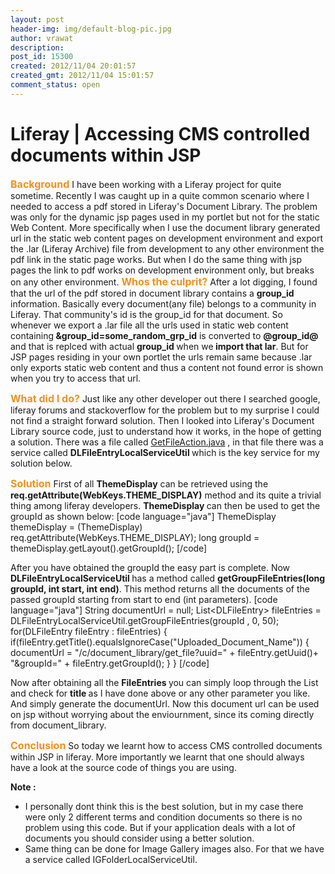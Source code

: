```yaml
---
layout: post
header-img: img/default-blog-pic.jpg
author: vrawat
description: 
post_id: 15300
created: 2012/11/04 20:01:57
created_gmt: 2012/11/04 15:01:57
comment_status: open
---
```


# Liferay | Accessing CMS controlled documents within JSP

<p><span style="font-size: medium;"><strong><span style="color: #f09021;">Background</span></strong></span>
I have been working with a Liferay project for quite sometime. Recently I was caught up in a quite common scenario where I needed to access a pdf stored in Liferay's Document Library. The problem was only for the dynamic jsp pages used in my portlet but not for the static Web Content. More specifically when I use the document library generated url in the static web content pages on development environment and export the .lar (Liferay Archive) file from development to any other environment the pdf link in the static page works. But when I do the same thing with jsp pages the link to pdf works on development environment only, but breaks on any other environment.
<!--more-->
<span style="font-size: medium;"><strong><span style="color: #f09021;">Whos the culprit?</span></strong></span>
After a lot digging, I found that the url of the pdf stored in document library contains a <strong>group_id </strong>information. Basically every document(any file) belongs to a community in Liferay. That community's id is the group_id for that document. So whenever we export a .lar file all the urls used in static web content containing<strong> &amp;group_id=some_random_grp_id</strong> is converted to <strong>@group_id@</strong> and that is replced with actual <strong>group_id </strong>when we<strong> import that lar</strong>. But for JSP pages residing in your own portlet the urls remain same because .lar only exports static web content and thus a content not found error is shown when you try to access that url.</p>
<p><span style="font-size: medium;"><strong><span style="color: #f09021;">What did I do?</span></strong></span>
Just like any other developer out there I searched google, liferay forums and stackoverflow for the problem but to my surprise I could not find a straight forward solution. Then I looked into Liferay's Document Library source code, just to understand how it works, in the hope of getting a solution. There was a file called <a href="http://docs.liferay.com/portal/5.1/javadocs/portal-impl/com/liferay/portlet/documentlibrary/action/GetFileAction.java.html" target="_blank">GetFileAction.java</a> , in that file there was a service called <strong>DLFileEntryLocalServiceUtil </strong>which is the key service for my solution below.</p>
<p><span style="font-size: medium;"><strong><span style="color: #f09021;">Solution</span></strong></span>
First of all <strong>ThemeDisplay</strong> can be retrieved using the<strong> req.getAttribute(WebKeys.THEME_DISPLAY)</strong> method and its quite a trivial thing among liferay developers. <strong>ThemeDisplay </strong>can then be used to get the groupId as shown below:
[code language="java"]
ThemeDisplay themeDisplay = (ThemeDisplay) req.getAttribute(WebKeys.THEME_DISPLAY);
long groupId = themeDisplay.getLayout().getGroupId();
[/code]</p>
<p>After you have obtained the groupId the easy part is complete. Now <strong>DLFileEntryLocalServiceUtil </strong>has a method called <strong>getGroupFileEntries(long groupId, int start, int end)</strong>. This method returns all the documents of the passed groupId starting from start to end (int parameters).
[code language="java"]
String documentUrl = null;
List&lt;DLFileEntry&gt; fileEntries = DLFileEntryLocalServiceUtil.getGroupFileEntries(groupId , 0, 50);
for(DLFileEntry fileEntry : fileEntries) {
     if(fileEntry.getTitle().equalsIgnoreCase(&quot;Uploaded_Document_Name&quot;)) {
          documentUrl = &quot;/c/document_library/get_file?uuid=&quot; + fileEntry.getUuid()+ &quot;&amp;groupId=&quot; + fileEntry.getGroupId();
     }
}
[/code]</p>
<p>Now after obtaining all the <strong>FileEntries </strong>you can simply loop through the List and check for <strong>title </strong>as I have done above or any other parameter you like. And simply generate the documentUrl. Now this document url can be used on jsp without worrying about the enviournment, since its coming directly from document_library.</p>
<p><span style="font-size: medium;"><strong><span style="color: #f09021;">Conclusion</span></strong></span>
So today we learnt how to access CMS controlled documents within JSP in liferay. More importantly we learnt that one should always have a look at the source code of things you are using.</p>
<p><strong>Note : </strong>
<ul>
    <li>I personally dont think this is the best solution, but in my case there were only 2 different terms and condition documents so there is no problem using this code. But if your application deals with a lot of documents you should consider using a better solution. </li>
    <li>Same thing can be done for Image Gallery images also. For that we have a service called IGFolderLocalServiceUtil.</li>
</ul></p>